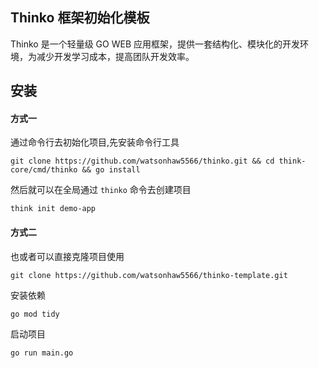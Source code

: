 ## Thinko 框架初始化模板

Thinko 是一个轻量级 GO WEB 应用框架，提供一套结构化、模块化的开发环境，为减少开发学习成本，提高团队开发效率。

## 安装

#### 方式一

通过命令行去初始化项目,先安装命令行工具

```
git clone https://github.com/watsonhaw5566/thinko.git && cd think-core/cmd/thinko && go install
```

然后就可以在全局通过 ``thinko`` 命令去创建项目

```
think init demo-app
```

#### 方式二

也或者可以直接克隆项目使用

```
git clone https://github.com/watsonhaw5566/thinko-template.git
```

安装依赖

```
go mod tidy
```

启动项目

```
go run main.go
```